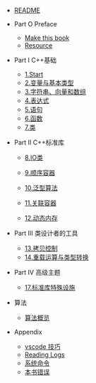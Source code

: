 * [README](README.md)

* Part O Preface
    * [Make this book](A0/1_readme.md)
    * [Resource](A0/2_resource.md)



* Part I C++基础
    * [1.Start](A1/1_start.md)
    * [2.变量与基本类型](A1/2_parameter_type.md)
    * [3.字符串、向量和数组](A1/3_string_vector_array.md)
    * [4.表达式](A1/4_expression.md)
    * [5.语句](A1/5_flow_of_control.md)
    * [6.函数](A1/6_function.md)
    * [7.类](A1/7_class.md)





* Part II C++标准库
    * [8.IO类](A2/8_IO.md)
    * [9.顺序容器](A2/9_seq_container.md)
    * [10.泛型算法](A2/10_generic.md)
    
    * [11.关联容器](A2/8_IO.md)
    * [12.动态内存](A2/8_IO.md)




* Part III 类设计者的工具
    * [13.拷贝控制](A3/13_copy_control.md)
    * [14.重载运算与类型转换](A3/13_copy_control.md)



* Part IV 高级主题
    * [17.标准库特殊设施](A4/17_stdlib_infrastructure.md)



* 算法
    * [算法概览](B1/algorithm.md)


* Appendix
    * [vscode 技巧](Z1/1_vscode.md)
    * [Reading Logs](Z1/2_reading_logs.md)
    * [系统命令](Z1/3_OS_cmd.md)
    * [本书错误](Z1/4_error_logs.md)

